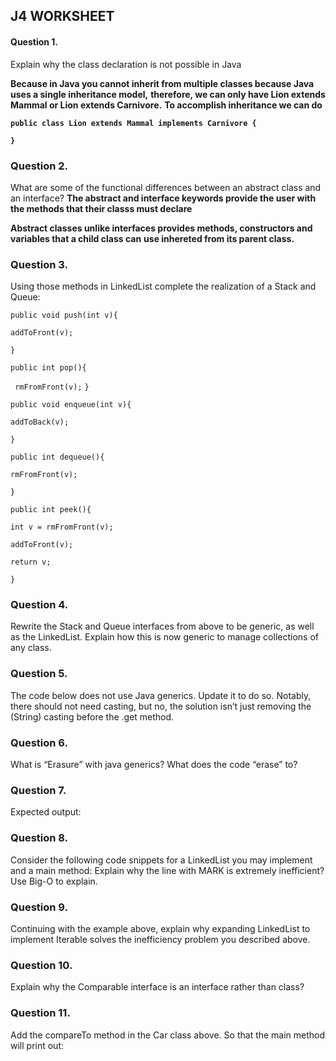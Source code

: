 ## J4 WORKSHEET 

#### Question 1.
Explain why the class declaration is not possible in Java

**Because in Java you cannot inherit from multiple classes because Java uses a single inheritance model,**
**therefore, we can only have Lion extends Mammal or Lion extends Carnivore.**
**To accomplish inheritance we can do**

**`public class Lion extends Mammal implements Carnivore {`**

**`}`**

### Question 2. 
What are some of the functional differences between an abstract class and an interface?
**The abstract and interface keywords provide the user with the methods that their classs must declare**

**Abstract classes unlike interfaces provides methods, constructors and variables that a child class can**
**use inhereted from its parent class.**

### Question 3.
Using those methods in LinkedList complete the realization of a Stack and Queue:

`public void push(int v){`

   ``addToFront(v);``

``}``

`public int pop(){`

   `` rmFromFront(v);``
``}``

``public void enqueue(int v){``

   ``addToBack(v);``

``}``

``public int dequeue(){``

   ``rmFromFront(v);``

``}``

``public int peek(){``

  ``int v = rmFromFront(v);``

  ``addToFront(v);``

  ``return v;``

``}``

### Question 4.
Rewrite the Stack and Queue interfaces from above to be generic, as well as the LinkedList.
Explain how this is now generic to manage collections of any class.

### Question 5.
The code below does not use Java generics. Update it to do so. Notably, there should not need 
casting, but no, the solution isn’t just removing the (String) casting before the .get method.

### Question 6.
What is “Erasure” with java generics?
What does the code “erase” to?

### Question 7.
Expected output:

### Question 8.
Consider the following code snippets for a LinkedList you may implement and a main method:
Explain why the line with MARK is extremely inefficient? Use Big-O to explain.

### Question 9.
Continuing with the example above, explain why expanding LinkedList to implement Iterable solves 
the inefficiency problem you described above.

### Question 10.
Explain why the Comparable interface is an interface rather than class?

### Question 11.
Add the compareTo method in the Car class above. So that the main method will print out:





